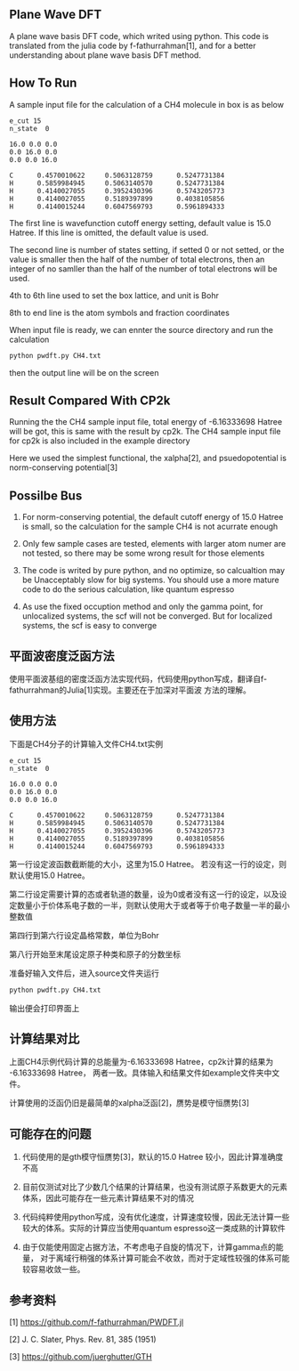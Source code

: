 

## Plane Wave DFT

A plane wave basis DFT code, which writed using python. This code is translated from the julia code by f-fathurrahman[1], and for a better understanding about plane wave basis DFT method.

## How To Run

A sample input file for the calculation of a CH4 molecule in box is as below

```
e_cut 15
n_state  0

16.0 0.0 0.0
0.0 16.0 0.0
0.0 0.0 16.0

C      0.4570010622     0.5063128759      0.5247731384 
H      0.5859984945     0.5063140570      0.5247731384 
H      0.4140027055     0.3952430396      0.5743205773 
H      0.4140027055     0.5189397899      0.4038105856 
H      0.4140015244     0.6047569793      0.5961894333 

```

The first line is wavefunction cutoff energy setting, default value is 15.0 Hatree. If this line is omitted, the default value is used.

The second line is number of states setting, if setted 0 or not setted, or the value is smaller then the half of the number of total electrons, then an integer of no samller than the half of the number of total electrons will be used.

4th to 6th line used to set the box lattice, and unit is Bohr

8th to end line is the atom symbols and fraction coordinates


When input file is ready, we can ennter the source directory and run the calculation

```bash
python pwdft.py CH4.txt
```


then the output line will be on the screen 



## Result Compared With CP2k

Running the the CH4 sample input file, total energy of -6.16333698 Hatree will be got, this is same with the result by cp2k. The CH4 sample input file for cp2k is also included in the example directory

Here we used the simplest functional, the xalpha[2], and psuedopotential is norm-conserving potential[3]


## Possilbe Bus


1. For norm-conserving potential, the default cutoff energy of 15.0 Hatree is small, so the calculation for the sample CH4 is not acurrate enough

2. Only few sample cases are tested, elements with larger atom numer are not tested, so there may be some wrong result for those elements

3. The code is writed by pure python, and no optimize, so calcualtion may be Unacceptably slow for big systems. You should use a more mature code to do the serious calculation, like quantum espresso

4. As use the fixed occuption method and only the gamma point, for unlocalized systems, the scf will not be converged. But for localized systems, the scf is easy to converge



## 平面波密度泛函方法

使用平面波基组的密度泛函方法实现代码，代码使用python写成，翻译自f-fathurrahman的Julia[1]实现。主要还在于加深对平面波
方法的理解。


## 使用方法

下面是CH4分子的计算输入文件CH4.txt实例

```
e_cut 15
n_state  0

16.0 0.0 0.0
0.0 16.0 0.0
0.0 0.0 16.0

C      0.4570010622     0.5063128759      0.5247731384 
H      0.5859984945     0.5063140570      0.5247731384 
H      0.4140027055     0.3952430396      0.5743205773 
H      0.4140027055     0.5189397899      0.4038105856 
H      0.4140015244     0.6047569793      0.5961894333 

```

第一行设定波函数截断能的大小，这里为15.0 Hatree。 若没有这一行的设定，则默认使用15.0 Hatree。

第二行设定需要计算的态或者轨道的数量，设为0或者没有这一行的设定，以及设定数量小于价体系电子数的一半，则默认使用大于或者等于价电子数量一半的最小整数值

第四行到第六行设定晶格常数，单位为Bohr

第八行开始至末尾设定原子种类和原子的分数坐标

准备好输入文件后，进入source文件夹运行

```bash
python pwdft.py CH4.txt
```

输出便会打印界面上


## 计算结果对比

上面CH4示例代码计算的总能量为-6.16333698 Hatree，cp2k计算的结果为 -6.16333698 Hatree， 两者一致。具体输入和结果文件如example文件夹中文件。

计算使用的泛函仍旧是最简单的xalpha泛函[2]，赝势是模守恒赝势[3]


## 可能存在的问题

1. 代码使用的是gth模守恒赝势[3]，默认的15.0 Hatree 较小，因此计算准确度不高

2. 目前仅测试对比了少数几个结果的计算结果，也没有测试原子系数更大的元素体系，因此可能存在一些元素计算结果不对的情况

3. 代码纯粹使用python写成，没有优化速度，计算速度较慢，因此无法计算一些较大的体系。实际的计算应当使用quantum espresso这一类成熟的计算软件

4. 由于仅能使用固定占据方法，不考虑电子自旋的情况下，计算gamma点的能量， 对于离域行稍强的体系计算可能会不收敛，而对于定域性较强的体系可能较容易收敛一些。


## 参考资料


[1]  https://github.com/f-fathurrahman/PWDFT.jl

[2]  J. C. Slater, Phys. Rev. 81, 385 (1951) 

[3]  https://github.com/juerghutter/GTH
